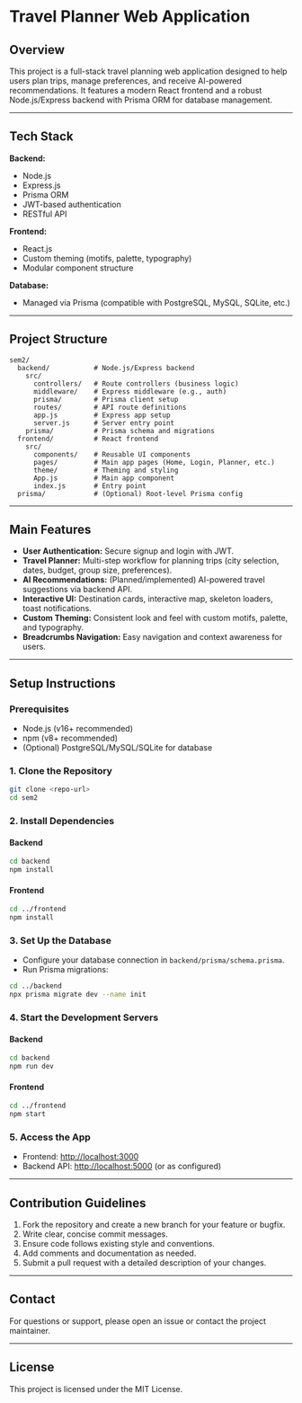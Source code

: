 # Travel Planner Web Application

## Overview
This project is a full-stack travel planning web application designed to help users plan trips, manage preferences, and receive AI-powered recommendations. It features a modern React frontend and a robust Node.js/Express backend with Prisma ORM for database management.

---

## Tech Stack

**Backend:**
- Node.js
- Express.js
- Prisma ORM
- JWT-based authentication
- RESTful API

**Frontend:**
- React.js
- Custom theming (motifs, palette, typography)
- Modular component structure

**Database:**
- Managed via Prisma (compatible with PostgreSQL, MySQL, SQLite, etc.)

---

## Project Structure

```
sem2/
  backend/           # Node.js/Express backend
    src/
      controllers/   # Route controllers (business logic)
      middleware/    # Express middleware (e.g., auth)
      prisma/        # Prisma client setup
      routes/        # API route definitions
      app.js         # Express app setup
      server.js      # Server entry point
    prisma/          # Prisma schema and migrations
  frontend/          # React frontend
    src/
      components/    # Reusable UI components
      pages/         # Main app pages (Home, Login, Planner, etc.)
      theme/         # Theming and styling
      App.js         # Main app component
      index.js       # Entry point
  prisma/            # (Optional) Root-level Prisma config
```

---

## Main Features
- **User Authentication:** Secure signup and login with JWT.
- **Travel Planner:** Multi-step workflow for planning trips (city selection, dates, budget, group size, preferences).
- **AI Recommendations:** (Planned/implemented) AI-powered travel suggestions via backend API.
- **Interactive UI:** Destination cards, interactive map, skeleton loaders, toast notifications.
- **Custom Theming:** Consistent look and feel with custom motifs, palette, and typography.
- **Breadcrumbs Navigation:** Easy navigation and context awareness for users.

---

## Setup Instructions

### Prerequisites
- Node.js (v16+ recommended)
- npm (v8+ recommended)
- (Optional) PostgreSQL/MySQL/SQLite for database

### 1. Clone the Repository
```bash
git clone <repo-url>
cd sem2
```

### 2. Install Dependencies
#### Backend
```bash
cd backend
npm install
```
#### Frontend
```bash
cd ../frontend
npm install
```

### 3. Set Up the Database
- Configure your database connection in `backend/prisma/schema.prisma`.
- Run Prisma migrations:
```bash
cd ../backend
npx prisma migrate dev --name init
```

### 4. Start the Development Servers
#### Backend
```bash
cd backend
npm run dev
```
#### Frontend
```bash
cd ../frontend
npm start
```

### 5. Access the App
- Frontend: [http://localhost:3000](http://localhost:3000)
- Backend API: [http://localhost:5000](http://localhost:5000) (or as configured)

---

## Contribution Guidelines
1. Fork the repository and create a new branch for your feature or bugfix.
2. Write clear, concise commit messages.
3. Ensure code follows existing style and conventions.
4. Add comments and documentation as needed.
5. Submit a pull request with a detailed description of your changes.

---

## Contact
For questions or support, please open an issue or contact the project maintainer.

---

## License
This project is licensed under the MIT License. 